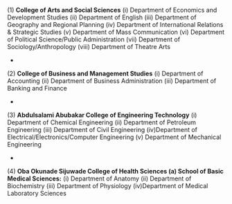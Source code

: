 (1) **College of Arts and Social Sciences**
(i) Department of Economics and Development Studies
(ii) Department of English
(iii) Department of Geography and Regional Planning
(iv) Department of International Relations & Strategic Studies
(v) Department of Mass Communication
(vi) Department of Political Science/Public Administration
(vii) Department of Sociology/Anthropology
(viii) Department of Theatre Arts

-

(2) **College of Business and Management Studies**
(i) Department of Accounting
(ii) Department of Business Administration
(iii) Department of Banking and Finance

-

(3) **Abdulsalami Abubakar College of Engineering Technology**
(i) Department of Chemical Engineering
(ii) Department of Petroleum Engineering
(iii) Department of Civil Engineering
(iv)Department of Electrical/Electronics/Computer Engineering
(v) Department of Mechanical Engineering

-

(4) **Oba Okunade Sijuwade College of Health Sciences
(a) School of Basic Medical Sciences:**
(i) Department of Anatomy
(ii) Department of Biochemistry
(iii) Department of Physiology
(iv)Department of Medical Laboratory Sciences
